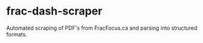 # frac-dash-scraper
Automated scraping of PDF's from FracFocus.ca and parsing into structured formats.
